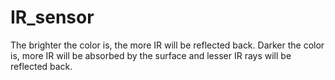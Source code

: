 # IR_sensor
The brighter the color is, the more IR will be reflected back.
Darker the color is, more IR will be absorbed by the surface and lesser IR rays will be reflected back.
